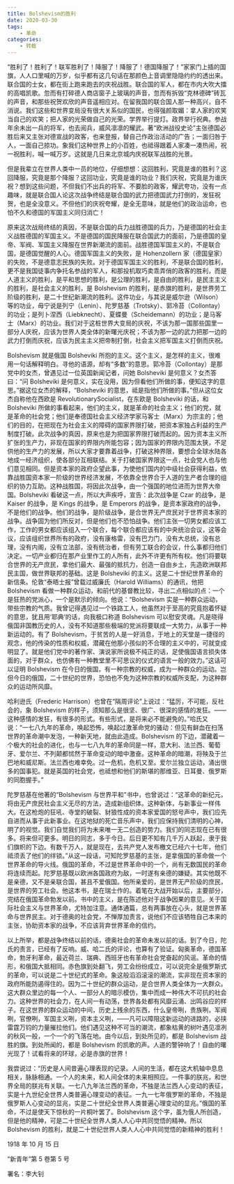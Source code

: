 ```yaml
---
title: Bolshevism的胜利
date: 2020-03-30
tags:
    - 革命
categories:
    - 转载
---
```


“胜利了！胜利了！联军胜利了！降服了！降服了！德国降服了！”家家门上插的国旗，人人口里喊的万岁，似乎都有这几句话在那颜色上音调里隐隐约约的透出来。联合国的士女，都在街上跑来跑去的庆祝战胜。联合国的军人，都在市内大吹大擂的高唱凯歌。忽而有打碎德人商店窗子上玻璃的声音，忽而有拆毁“克林德碑”砖瓦的声音，和那些祝贺欢欣的声音遥相应对。在留我国的联合国人那一种高兴，自不消说。我们这些和世界变局没有很大关系似的国民，也得强颜取媚：拿人家的欢笑当自己的欢笑；把人家的光荣做自己的光荣。学界举行提灯。政界举行祝典。参战年余未出一兵的将军，也去阅兵，威风凛凛的耀武。著“欧洲战役史论”主张德国必胜后来又主张对德宣战的政客，也来登报，替自己作政治活动的广告；一面归咎于人，一面自己掠功。象我们这种世界上的小百姓，也祗得跟着人家凑一凑热闹，祝一祝胜利，喊一喊万岁。这就是几日来北京城内庆祝联军战胜的光景。

但是我辈立在世界人类中一员的地位，仔细想想：这回胜利，究竟是谁的胜利？这回降服，究竟是那个降服？这回功业，究竟是谁的功业？我们庆祝，究竟是为谁庆祝？想到这些问题，不但我们不出兵的将军、不要脸的政客，耀武夸功，没有一点趣味，就是联合国人论这次战争终结是联合国的武力把德国武力打倒的，发狂祝贺，也是全没意义。不但他们的庆祝夸耀，是全无意味，就是他们的政治运命，也怕不久和德国的军国主义同归消亡！

原来这次战局终结的真因，不是联合国的兵力战胜德国的兵力，乃是德国的社会主义战胜德国的军国主义。不是德国的国民降服在联合国武力的面前，乃是德国的皇帝、军阀、军国主义降服在世界新潮流的面前。战胜德国军国主义的，不是联合国，是德国觉醒的人心。德国军国主义的失败，是 Hohenzollern 家（德国皇家）的失败，不是德意志民族的失败。对于德国军国主义的胜利，不是联合国的胜利，更不是我国徒事内争托名参战的军人，和那投机取巧卖乖弄俏的政客的胜利，而是人道主义的胜利，是平和思想的胜利，是公理的胜利，是自由的胜利，是民主主义的胜利，是社会主义的胜利，是 Bolshevism 的胜利，是赤旗的胜利，是世界劳工阶级的胜利，是二十世纪新潮流的胜利。这件功业，与其说是威尔逊（Wilson）等的功业，毋宁说是列宁（Lenin）、陀罗慈基（Trotsky）、郭冷苔（Collontay）的功业；是列卜涅西（Liebknecht）、夏蝶曼（Scheidemann）的功业；是马客士（Marx）的功业。我们对于这桩世界大变局的庆祝，不该为那一国那些国里一部分人庆祝，应该为世界人类全体的新曙光庆祝；不该为那一边的武力把那一边的武力打倒而庆祝，应该为民主主义把帝制打倒，社会主义把军国主义打倒而庆祝。

Bolshevism 就是俄国 Bolsheviki 所抱的主义。这个主义，是怎样的主义，很难用一句话解释明白。寻他的语源，却有“多数”的意思。郭冷苔（Collontay）是那党中的女杰，曾遇见过一位英国新闻记者，问她 Bolsheviki 是何意义？女杰答曰：“问 Bolsheviki 是何意义，实在没用，因为但看他们所做的事，便知这字的意思。”据这位女杰的解释，“Bolsheviki 的意思，祗是指他们所做的事。”但从这位女杰自称他在西欧是 RevolutionarySocialist，在东欧是 Bolsheviki 的话，和 Bolsheviki 所做的事看起来，他们的主义，就是革命的社会主义；他们的党，就是革命的社会党；他们是奉德国社会主义经济学家马客士（Marx）为宗主的；他们的目的，在把现在为社会主义的障碍的国家界限打破，把资本家独占利益的生产制度打破。此次战争的真因，原来也是为把国家界限打破而起的。因为资本主义所扩张的生产力，非现在国家的界限内所能包容；因为国家的界限内范围太狭，不足供他的生产力的发展，所以大家才要靠着战争，打破这种界限，要想合全球水陆各地成一经济组织，使各部分互相联结。关于打破国家界限这一点，社会党人也与他们意见相同。但是资本家的政府企望此事，为使他们国内的中级社会获得利益，依靠战胜国资本家一阶级的世界经济发展，不依靠全世界合于人道的生产者合理的组织的协力互助。这种战胜国，将因此次战争，由一个强国的地位进而为世界大帝国。Bolsheviki 看破这一点，所以大声疾呼，宣告：此次战争是 Czar 的战争，是 Kaiser 的战争，是 Kings 的战争，是 Emperors 的战争，是资本家政府的战争，不是他们的战争。他们的战争，是阶级战争，是合世界无产庶民对于世界资本家的战争。战争固为他们所反对，但是他们也不恐怕战争。他们主张一切男女都应该工作，工作的男女都应该组入一个联合，每个联合都应该有的中央统治会议，这等会议，应该组织世界所有的政府，没有康格雷，没有巴力门，没有大总统，没有总理，没有内阁，没有立法部，没有统治者，但有劳工联合的会议，什么事都归他们决定。一切产业都归在那产业里作工的人所有，此外不许更有所有权。他们将要联合世界的无产庶民，拿他们最大、最强的抵抗力，创造一自由乡土，先造欧洲联邦民主国，做世界联邦的基础。这是 Bolsheviki 的主义。这是二十世纪世界革命的新信条。伦敦“泰晤士报”曾载过威廉氏（Harold Williams）的通讯，他把 Bolshevism 看做一种群众运动，和前代的基督教比较，寻出二点相似的点：一个是狂热的党派心，一个是默示的倾向。他说：“Bolshevism 实是一种群众运动，带些宗教的气质。我曾记得遇见过一个铁路工人，他虽然对于至高的究竟抱着怀疑的意思，犹且用‘耶典’的话，向我极口称道 Bolshevism 可以慰安灵魂。凡是晓得俄国非国教历史的人，没有不知道那些极端的党派将要联成一大势力，从事于一种新运动的。有了 Bolshevism，于贫苦的人是一好消息，于地上的天堂是一捷径的观念，他的传染的性质和权威，潜藏在他那小孩似的不合理的主义中的，可就变成明显了。就是他们党中的著作家、演说家所说极不纯正的话，足使俄国语言损失体面的，对于群众，也仿佛有一种教堂里不可思议的仪式的语言一般的效力。”这话可以证明 Bolshevism 在今日的俄国，有一种宗教的权威，成为一种群众的运动。岂但今日的俄国，二十世纪的世界，恐怕也不免为这种宗教的权威所支配，为这种群众的运动所风靡。

哈利逊氏（Frederic Harrison）也曾在“隔周评论”上说过：“猛厉，不可能，反社会的，象 Bolshevism 的样子，须知那么是很坚、很广、很深的感情的发狂。——这种感情的发狂，有很多的形式。有些形式，是将来必不能避免的。”哈氏又说：“一七八九年的革命，唤起恐怖，唤起过激革命党的骚动：但见有鲜血在扫荡世界的革命潮中发泡，一种新天地，就由此造成。Bolshevism 的下边，潜藏着一个极大的社会的进化，也与一七八九年的革命同是一样，意大利、法兰西、葡萄牙、爱尔兰、不列颠都怵然于革命变动的暗中激奋。这种革命的暗潮，将殃及于兰巴地和威尼斯。法兰西也难幸免。过一危机，危机又至。爱尔兰独立运动，涌出很多的国事犯。就是英国的社会党，也祗想和他们的斯堪的那维亚、日耳曼、俄罗斯的同胞握手。”

陀罗慈基在他著的“Bolshevism 与世界平和”书中，也曾说过：“这革命的新纪元，将由无产庶民社会主义无尽的方法，造成新组织体。这种新体，与新事业一样伟大。在这枪炮的狂吼、寺堂的破裂、豺狼性成的资本家爱国的怒号声中，我们应先自进而从事于此新事业。在这地狱的死亡音乐声中，我们应保持我们清明的心神，明了的视觉。我们自觉我们将为未来唯一无二创造的势力。我们的同志现在已有很多。将来但可更多。明日的同志，多于今日。后日更不知有几千万人跃起，隶于我们旗帜的下边。有数千万人，就是现在，去共产党人发布檄文已经六十七年，他们祗须丢了他们的绊锁。”从这一段话，可知陀罗慈基的主张，是拿俄国的革命做一个世界革命的导火线。俄国的革命，不过是世界革命中的一个，尚有无数国民的革命将连续而起。陀罗慈基既以欧洲各国政府为敌，一时遂有亲德的嫌疑。其实他既不是亲德，又不是亲联合国，甚且不爱俄国。他所亲爱的，是世界无产阶级的庶民，是世界的劳工社会。他这本书，是在瑞士作的。着笔在大战开始以后，主要部分，完结在俄国革命勃发以前。书中的主义，是在陈述他对于战争因果的意见。关于国际社会主义与世界革命，尤特加注意。通体通篇，总有两事放在心头，就是世界革命与世界民主。对于德奥的社会党，不惮厚加责言，说他们不应该牺牲自己本来的主张，协助资本家的战争，不应该背弃世界革命的信约。

以上所举，都是战争终结以前的话，德奥社会的革命未发以前的话。到了今日，陀氏的责言，已经有了反响。威、哈二氏的评论，也算有了验证。匈奥革命，德国革命，勃牙利革命，最近荷兰、瑞典、西班牙也有革命社会党奋起的风谣。革命的情形，和俄国大抵相同。赤色旗到处翻飞，劳工会纷纷成立，可以说完全是俄罗斯式的革命，可以说是二十世纪式的革命。象这般滔滔滚滚的潮流，实非现在资本家的政府所能防遏得住的。因为二十世纪的群众运动，是合世界人类全体为一大群众。这大群众里边的每一个人、一部分人的暗示模仿，集中而成一种伟大不可抗的社会力。这种世界的社会力，在人间一有动荡，世界各处都有风靡云涌、出鸣谷应的样子。在这世界的群众运动的中间，历史上残余的东西，什么皇帝咧，贵族咧，军阀咧，官僚咧，军国主义咧，资本主义咧，——凡可以障阻这新运动的进路的，必挟雷霆万钧的力量摧拉他们。他们遇见这种不可当的潮流，都象枯黄的树叶遇见凛冽的秋风一般，一个一个的飞落在地。由今以后，到处所见的，都是 Bolshevism 战胜的旗。到处所闻的，都是 Bolshevism 的凯歌的声。人道的警钟响了！自由的曙光现了！试看将来的环球，必是赤旗的世界！

我尝说过：“历史是人间昔遍心理表现的记录。人间的生活，都在这大机轴中息息相关，脉脉相通。一个人的未来，和人间全体的未来相照应。一件事的朕兆，和世界全局的朕兆有关联。一七八九年法兰西的革命，不独是法兰西人心变动的表征，实是十九世纪全世界人类普遍心理变动的表征。一九一七年俄罗斯的革命，不独是俄罗斯人心变动的显兆，实是二十世纪全世界人类普遍心理变动的显兆。”俄国的革命，不过是使天下惊秋的一片桐叶罢了。Bolshevism 这个字，虽为俄人所创造，但是他的精神，可是二十世纪全世界人类人人心中共同觉悟的精神。所以 Bolshevism 的胜利，就是二十世纪世界人类人人心中共同觉悟的新精神的胜利！

1918 年 10 月 15 日

“新青年”第 5 卷第 5 号

署名：李大钊
